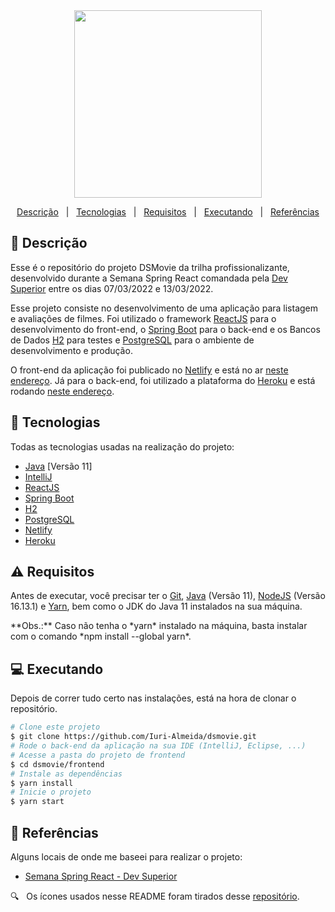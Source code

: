 <div align='center'>
  
  <img width="300" src="https://user-images.githubusercontent.com/60857927/158011975-161ea0a1-b8ec-407c-bfcc-4774ae9326f3.png" />
  
</div>

<div align = "center">

<p>

  <a href="#descricao">Descrição</a> &#xa0; | &#xa0;
  <a href="#tecnologias">Tecnologias</a> &#xa0; | &#xa0;
  <a href="#requisitos">Requisitos</a> &#xa0; | &#xa0;
  <a href="#executando">Executando</a> &#xa0; | &#xa0;
  <a href="#referencias">Referências</a>

</p>

</div>

<div id = "descricao">

## :pushpin: Descrição ##

<p>

  Esse é o repositório do projeto DSMovie da trilha profissionalizante, desenvolvido durante a Semana Spring React comandada pela [Dev Superior][dev_superior] entre os dias 07/03/2022 e 13/03/2022.

  Esse projeto consiste no desenvolvimento de uma aplicação para listagem e avaliações de filmes. Foi utilizado o framework [ReactJS][reactjs] para o desenvolvimento do front-end, o [Spring Boot][spring_boot] para o back-end e os Bancos de Dados [H2][h2] para testes e [PostgreSQL][postgresql] para o ambiente de desenvolvimento e produção.

  O front-end da aplicação foi publicado no [Netlify][netlify] e está no ar [neste endereço][link_netlify]. Já para o back-end, foi utilizado a plataforma do [Heroku][heroku] e está rodando [neste endereço][link_heroku].

</p>

</div>

<div id = "tecnologias">

## :rocket: Tecnologias ##

Todas as tecnologias usadas na realização do projeto:

* [Java][java] [Versão 11]
* [IntelliJ][intellij]
* [ReactJS][reactjs]
* [Spring Boot][spring_boot]
* [H2][h2]
* [PostgreSQL][postgresql]
* [Netlify][netlify]
* [Heroku][heroku]

</div>

<div id = "requisitos">

## :warning: Requisitos ##

<p>

  Antes de executar, você precisar ter o [Git][git], [Java][java] (Versão 11), [NodeJS][nodejs] (Versão 16.13.1) e [Yarn][yarn], bem como o JDK do Java 11 instalados na sua máquina.

</p>

<p>**Obs.:** Caso não tenha o *yarn* instalado na máquina, basta instalar com o comando *npm install --global yarn*.</p>

</div>

<div id = "executando">

## :computer: Executando ##

<p>

  Depois de correr tudo certo nas instalações, está na hora de clonar o repositório.

</p>

```bash
# Clone este projeto
$ git clone https://github.com/Iuri-Almeida/dsmovie.git
# Rode o back-end da aplicação na sua IDE (IntelliJ, Eclipse, ...)
# Acesse a pasta do projeto de frontend
$ cd dsmovie/frontend
# Instale as dependências
$ yarn install
# Inicie o projeto
$ yarn start
```

</div>

<div id = "referencias">

## :key: Referências ##

Alguns locais de onde me baseei para realizar o projeto:

* [Semana Spring React - Dev Superior][semana_spring_react]

:mag: &#xa0; Os ícones usados nesse README foram tirados desse [repositório][icones].

</div>

<!-- Links -->
[semana_spring_react]: https://devsuperior.com.br/evento-sds?episodio=1
[java]: https://www.java.com/pt-BR/
[intellij]: https://www.jetbrains.com/idea/
[git]: https://git-scm.com
[icones]: https://gist.github.com/rxaviers/7360908
[dev_superior]: https://devsuperior.com.br/
[reactjs]: https://pt-br.reactjs.org/
[nodejs]: https://nodejs.org/
[yarn]: https://yarnpkg.com/
[spring_boot]: https://spring.io/
[h2]: https://www.h2database.com/html/main.html
[postgresql]: https://www.postgresql.org/
[netlify]: https://www.netlify.com/
[heroku]: https://www.heroku.com/
[link_netlify]: https://semana-spring-react-dsmovie.netlify.app/
[link_heroku]: https://semana-spring-react-dsmovie.herokuapp.com/